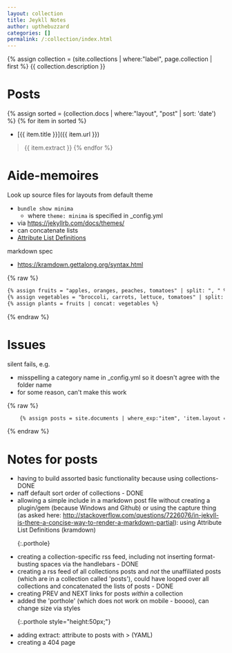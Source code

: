 ```yaml
---
layout: collection
title: Jeykll Notes
author: upthebuzzard
categories: []
permalink: /:collection/index.html
---
```

{% assign collection = (site.collections | where:"label", page.collection | first %}
{{ collection.description }}

# Posts
{% assign sorted = (collection.docs | where:"layout", "post" | sort: 'date') %}
{% for item in sorted %}
* [{{ item.title }}]({{ item.url }})
> {{ item.extract }}
{% endfor %}

# Aide-memoires
Look up source files for layouts from default theme
* ```bundle show minima```
   * where ```theme: minima``` is specified in \_config.yml
* via https://jekyllrb.com/docs/themes/
* can concatenate lists
* [Attribute List Definitions](https://kramdown.gettalong.org/syntax.html#attribute-list-definitions)

markdown spec
* https://kramdown.gettalong.org/syntax.html

{% raw %}
```handlebars
{% assign fruits = "apples, oranges, peaches, tomatoes" | split: ", " %}  
{% assign vegetables = "broccoli, carrots, lettuce, tomatoes" | split: ", " %}  
{% assign plants = fruits | concat: vegetables %}
```
{% endraw %}

# Issues
silent fails, e.g.
* misspelling a category name in \_config.yml so it doesn't agree with the folder name
* for some reason, can't make this work  

{% raw %}
```handlebars
    {% assign posts = site.documents | where_exp:"item", 'item.layout == "post" or item.layout == "story_post"' | sort: 'date' | reverse %}
```
{% endraw %}

# Notes for posts

* having to build assorted basic functionality because using collections- DONE
* naff default sort order of collections - DONE
* allowing a simple include in a markdown post file without creating a plugin/gem (because Windows and Github) or using the capture thing (as asked here: http://stackoverflow.com/questions/7226076/in-jekyll-is-there-a-concise-way-to-render-a-markdown-partial): using Attribute List Definitions (kramdown) <p/>{:.porthole}
* creating a collection-specific rss feed, including not inserting format-busting spaces via the handlebars - DONE
* creating a rss feed of all collections posts and *not* the unaffiliated posts (which are in a collection called 'posts'), could have looped over all collections and concatenated the lists of posts - DONE
* creating PREV and NEXT links for posts *within* a collection
* added the 'porthole' (which does not work on mobile - boooo), can change size via styles <p/>{:.porthole style="height:50px;"}
* adding extract: attribute to posts with > (YAML)
* creating a 404 page
